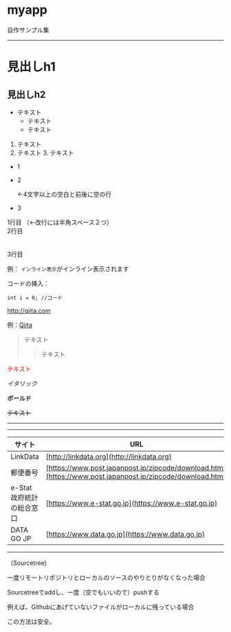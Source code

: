 # myapp

自作サンプル集


----------------------------------------------------------------------------

# 見出しh1
## 見出しh2

* テキスト
    * テキスト
    * テキスト
    
1. テキスト
2. テキスト
    3. テキスト
        

- 1
- 2

    ←4文字以上の空白と前後に空の行

- 3


1行目  （←改行には半角スペース２つ）　     
2行目     
<br>
<br>
3行目  



例： `インライン表示`がインライン表示されます


コードの挿入：
```java:title
int i = 0; //コード
```

<http://qiita.com>

例：[Qiita](http://qiita.com)


> テキスト
>> テキスト


<font color="Red">テキスト</font>

_イタリック_

__ボールド__

~~テキスト~~

***

***


|  サイト  |  URL  |
| ---- | ---- |
|  LinkData  |  [http://linkdata.org](http://linkdata.org)  |
|  郵便番号  |  [https://www.post.japanpost.jp/zipcode/download.html](https://www.post.japanpost.jp/zipcode/download.html)   |
|  e-Stat 政府統計の総合窓口  |  [https://www.e-stat.go.jp](https://www.e-stat.go.jp)   |
|  DATA GO JP  |  [https://www.data.go.jp](https://www.data.go.jp)   |

***

（Sourcetree)

一度リモートリポジトリとローカルのソースのやりとりがなくなった場合

Sourcetreeでaddし、一度（空でもいいので）pushする

例えば、Githubにあげていないファイルがローカルに残っている場合

この方法は安全。


